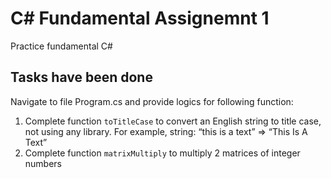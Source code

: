 # C# Fundamental Assignemnt 1

Practice fundamental C#

## Tasks have been done

Navigate to file Program.cs and provide logics for following function:

1. Complete function `toTitleCase` to convert an English string to title case, not using any library. For example, string: “this is a text” => “This Is A Text”
2. Complete function `matrixMultiply` to multiply 2 matrices of integer numbers
